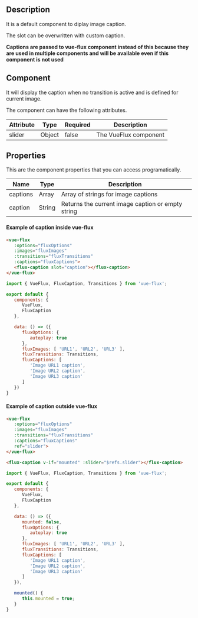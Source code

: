 ---
---

## Description

It is a default component to diplay image caption.

The slot can be overwritten with custom caption.

**Captions are passed to vue-flux component instead of this because they are used in multiple components and will be available even if this component is not used**

## Component

It will display the caption when no transition is active and is defined for current image.

The component can have the following attributes.

| Attribute | Type | Required | Description |
|-----------|------|----------|-------------|
| slider | Object | false | The VueFlux component |

## Properties

This are the component properties that you can access programatically.

| Name | Type | Description |
|------|------|-------------|
| captions | Array | Array of strings for image captions |
| caption | String | Returns the current image caption or empty string |

#### Example of caption inside vue-flux
``` html
<vue-flux
   :options="fluxOptions"
   :images="fluxImages"
   :transitions="fluxTransitions"
   :captions="fluxCaptions">
   <flux-caption slot="caption"></flux-caption>
</vue-flux>
```

``` javascript
import { VueFlux, FluxCaption, Transitions } from 'vue-flux';

export default {
   components: {
      VueFlux,
      FluxCaption
   },

   data: () => ({
      fluxOptions: {
         autoplay: true
      },
      fluxImages: [ 'URL1', 'URL2', 'URL3' ],
      fluxTransitions: Transitions,
      fluxCaptions: [
         'Image URL1 caption',
         'Image URL2 caption',
         'Image URL3 caption'
      ]
   })
}
```

#### Example of caption outside vue-flux
``` html
<vue-flux
   :options="fluxOptions"
   :images="fluxImages"
   :transitions="fluxTransitions"
   :captions="fluxCaptions"
   ref="slider">
</vue-flux>

<flux-caption v-if="mounted" :slider="$refs.slider"></flux-caption>
```

``` js
import { VueFlux, FluxCaption, Transitions } from 'vue-flux';

export default {
   components: {
      VueFlux,
      FluxCaption
   },

   data: () => ({
      mounted: false,
      fluxOptions: {
         autoplay: true
      },
      fluxImages: [ 'URL1', 'URL2', 'URL3' ],
      fluxTransitions: Transitions,
      fluxCaptions: [
         'Image URL1 caption',
         'Image URL2 caption',
         'Image URL3 caption'
      ]
   }),

   mounted() {
      this.mounted = true;
   }
}
```
